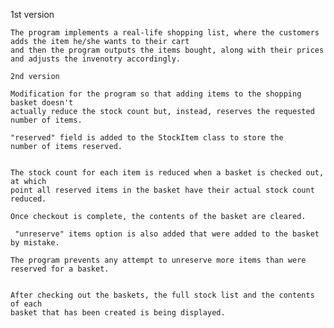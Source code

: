 

   1st version 
    
    The program implements a real-life shopping list, where the customers adds the item he/she wants to their cart
    and then the program outputs the items bought, along with their prices and adjusts the invenotry accordingly.
    
    2nd version

    Modification for the program so that adding items to the shopping basket doesn't
    actually reduce the stock count but, instead, reserves the requested
    number of items.

    "reserved" field is added to the StockItem class to store the
    number of items reserved.


    The stock count for each item is reduced when a basket is checked out, at which
    point all reserved items in the basket have their actual stock count reduced.

    Once checkout is complete, the contents of the basket are cleared.

     "unreserve" items option is also added that were added to the basket by mistake.

    The program prevents any attempt to unreserve more items than were
    reserved for a basket.

    
    After checking out the baskets, the full stock list and the contents of each
    basket that has been created is being displayed.
